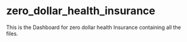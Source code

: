# zero_dollar_health_insurance
This is the Dashboard for zero dollar health Insurance containing all the files.
